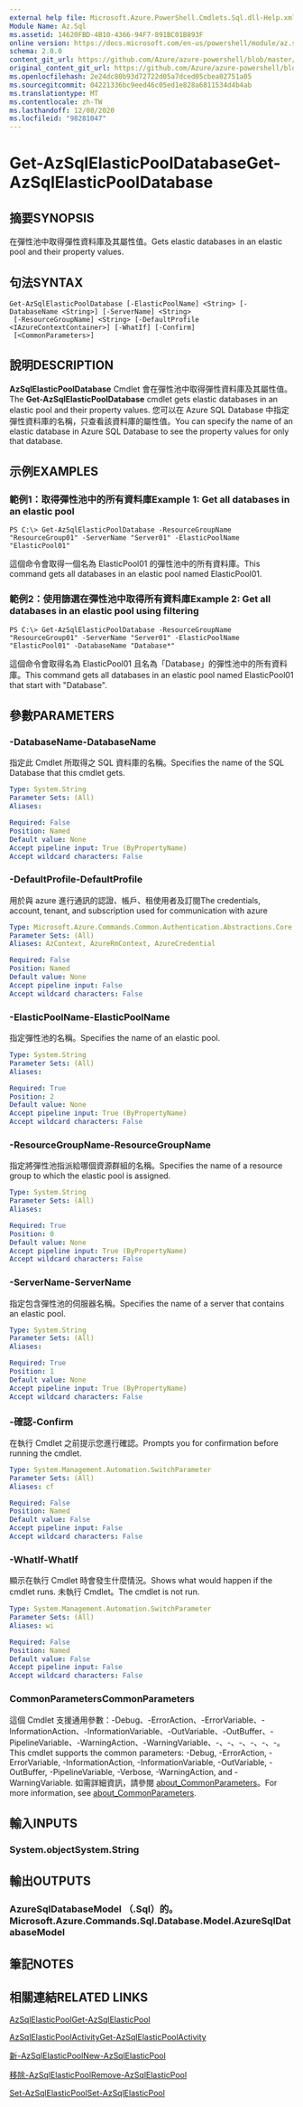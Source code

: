 ```yaml
---
external help file: Microsoft.Azure.PowerShell.Cmdlets.Sql.dll-Help.xml
Module Name: Az.Sql
ms.assetid: 14620FBD-4B10-4366-94F7-891BC01B893F
online version: https://docs.microsoft.com/en-us/powershell/module/az.sql/get-azsqlelasticpooldatabase
schema: 2.0.0
content_git_url: https://github.com/Azure/azure-powershell/blob/master/src/Sql/Sql/help/Get-AzSqlElasticPoolDatabase.md
original_content_git_url: https://github.com/Azure/azure-powershell/blob/master/src/Sql/Sql/help/Get-AzSqlElasticPoolDatabase.md
ms.openlocfilehash: 2e24dc80b93d72722d05a7dced05cbea02751a05
ms.sourcegitcommit: 04221336bc9eed46c05ed1e828a6811534d4b4ab
ms.translationtype: MT
ms.contentlocale: zh-TW
ms.lasthandoff: 12/08/2020
ms.locfileid: "98281047"
---
```

# <span data-ttu-id="b0d7a-101">Get-AzSqlElasticPoolDatabase</span><span class="sxs-lookup"><span data-stu-id="b0d7a-101">Get-AzSqlElasticPoolDatabase</span></span>

## <span data-ttu-id="b0d7a-102">摘要</span><span class="sxs-lookup"><span data-stu-id="b0d7a-102">SYNOPSIS</span></span>
<span data-ttu-id="b0d7a-103">在彈性池中取得彈性資料庫及其屬性值。</span><span class="sxs-lookup"><span data-stu-id="b0d7a-103">Gets elastic databases in an elastic pool and their property values.</span></span>

## <span data-ttu-id="b0d7a-104">句法</span><span class="sxs-lookup"><span data-stu-id="b0d7a-104">SYNTAX</span></span>

```
Get-AzSqlElasticPoolDatabase [-ElasticPoolName] <String> [-DatabaseName <String>] [-ServerName] <String>
 [-ResourceGroupName] <String> [-DefaultProfile <IAzureContextContainer>] [-WhatIf] [-Confirm]
 [<CommonParameters>]
```

## <span data-ttu-id="b0d7a-105">說明</span><span class="sxs-lookup"><span data-stu-id="b0d7a-105">DESCRIPTION</span></span>
<span data-ttu-id="b0d7a-106">**AzSqlElasticPoolDatabase** Cmdlet 會在彈性池中取得彈性資料庫及其屬性值。</span><span class="sxs-lookup"><span data-stu-id="b0d7a-106">The **Get-AzSqlElasticPoolDatabase** cmdlet gets elastic databases in an elastic pool and their property values.</span></span>
<span data-ttu-id="b0d7a-107">您可以在 Azure SQL Database 中指定彈性資料庫的名稱，只查看該資料庫的屬性值。</span><span class="sxs-lookup"><span data-stu-id="b0d7a-107">You can specify the name of an elastic database in Azure SQL Database to see the property values for only that database.</span></span>

## <span data-ttu-id="b0d7a-108">示例</span><span class="sxs-lookup"><span data-stu-id="b0d7a-108">EXAMPLES</span></span>

### <span data-ttu-id="b0d7a-109">範例1：取得彈性池中的所有資料庫</span><span class="sxs-lookup"><span data-stu-id="b0d7a-109">Example 1: Get all databases in an elastic pool</span></span>
```
PS C:\> Get-AzSqlElasticPoolDatabase -ResourceGroupName "ResourceGroup01" -ServerName "Server01" -ElasticPoolName "ElasticPool01"
```

<span data-ttu-id="b0d7a-110">這個命令會取得一個名為 ElasticPool01 的彈性池中的所有資料庫。</span><span class="sxs-lookup"><span data-stu-id="b0d7a-110">This command gets all databases in an elastic pool named ElasticPool01.</span></span>

### <span data-ttu-id="b0d7a-111">範例2：使用篩選在彈性池中取得所有資料庫</span><span class="sxs-lookup"><span data-stu-id="b0d7a-111">Example 2: Get all databases in an elastic pool using filtering</span></span>
```
PS C:\> Get-AzSqlElasticPoolDatabase -ResourceGroupName "ResourceGroup01" -ServerName "Server01" -ElasticPoolName "ElasticPool01" -DatabaseName "Database*"
```

<span data-ttu-id="b0d7a-112">這個命令會取得名為 ElasticPool01 且名為「Database」的彈性池中的所有資料庫。</span><span class="sxs-lookup"><span data-stu-id="b0d7a-112">This command gets all databases in an elastic pool named ElasticPool01 that start with "Database".</span></span>

## <span data-ttu-id="b0d7a-113">參數</span><span class="sxs-lookup"><span data-stu-id="b0d7a-113">PARAMETERS</span></span>

### <span data-ttu-id="b0d7a-114">-DatabaseName</span><span class="sxs-lookup"><span data-stu-id="b0d7a-114">-DatabaseName</span></span>
<span data-ttu-id="b0d7a-115">指定此 Cmdlet 所取得之 SQL 資料庫的名稱。</span><span class="sxs-lookup"><span data-stu-id="b0d7a-115">Specifies the name of the SQL Database that this cmdlet gets.</span></span>

```yaml
Type: System.String
Parameter Sets: (All)
Aliases:

Required: False
Position: Named
Default value: None
Accept pipeline input: True (ByPropertyName)
Accept wildcard characters: False
```

### <span data-ttu-id="b0d7a-116">-DefaultProfile</span><span class="sxs-lookup"><span data-stu-id="b0d7a-116">-DefaultProfile</span></span>
<span data-ttu-id="b0d7a-117">用於與 azure 進行通訊的認證、帳戶、租使用者及訂閱</span><span class="sxs-lookup"><span data-stu-id="b0d7a-117">The credentials, account, tenant, and subscription used for communication with azure</span></span>

```yaml
Type: Microsoft.Azure.Commands.Common.Authentication.Abstractions.Core.IAzureContextContainer
Parameter Sets: (All)
Aliases: AzContext, AzureRmContext, AzureCredential

Required: False
Position: Named
Default value: None
Accept pipeline input: False
Accept wildcard characters: False
```

### <span data-ttu-id="b0d7a-118">-ElasticPoolName</span><span class="sxs-lookup"><span data-stu-id="b0d7a-118">-ElasticPoolName</span></span>
<span data-ttu-id="b0d7a-119">指定彈性池的名稱。</span><span class="sxs-lookup"><span data-stu-id="b0d7a-119">Specifies the name of an elastic pool.</span></span>

```yaml
Type: System.String
Parameter Sets: (All)
Aliases:

Required: True
Position: 2
Default value: None
Accept pipeline input: True (ByPropertyName)
Accept wildcard characters: False
```

### <span data-ttu-id="b0d7a-120">-ResourceGroupName</span><span class="sxs-lookup"><span data-stu-id="b0d7a-120">-ResourceGroupName</span></span>
<span data-ttu-id="b0d7a-121">指定將彈性池指派給哪個資源群組的名稱。</span><span class="sxs-lookup"><span data-stu-id="b0d7a-121">Specifies the name of a resource group to which the elastic pool is assigned.</span></span>

```yaml
Type: System.String
Parameter Sets: (All)
Aliases:

Required: True
Position: 0
Default value: None
Accept pipeline input: True (ByPropertyName)
Accept wildcard characters: False
```

### <span data-ttu-id="b0d7a-122">-ServerName</span><span class="sxs-lookup"><span data-stu-id="b0d7a-122">-ServerName</span></span>
<span data-ttu-id="b0d7a-123">指定包含彈性池的伺服器名稱。</span><span class="sxs-lookup"><span data-stu-id="b0d7a-123">Specifies the name of a server that contains an elastic pool.</span></span>

```yaml
Type: System.String
Parameter Sets: (All)
Aliases:

Required: True
Position: 1
Default value: None
Accept pipeline input: True (ByPropertyName)
Accept wildcard characters: False
```

### <span data-ttu-id="b0d7a-124">-確認</span><span class="sxs-lookup"><span data-stu-id="b0d7a-124">-Confirm</span></span>
<span data-ttu-id="b0d7a-125">在執行 Cmdlet 之前提示您進行確認。</span><span class="sxs-lookup"><span data-stu-id="b0d7a-125">Prompts you for confirmation before running the cmdlet.</span></span>

```yaml
Type: System.Management.Automation.SwitchParameter
Parameter Sets: (All)
Aliases: cf

Required: False
Position: Named
Default value: False
Accept pipeline input: False
Accept wildcard characters: False
```

### <span data-ttu-id="b0d7a-126">-WhatIf</span><span class="sxs-lookup"><span data-stu-id="b0d7a-126">-WhatIf</span></span>
<span data-ttu-id="b0d7a-127">顯示在執行 Cmdlet 時會發生什麼情況。</span><span class="sxs-lookup"><span data-stu-id="b0d7a-127">Shows what would happen if the cmdlet runs.</span></span>
<span data-ttu-id="b0d7a-128">未執行 Cmdlet。</span><span class="sxs-lookup"><span data-stu-id="b0d7a-128">The cmdlet is not run.</span></span>

```yaml
Type: System.Management.Automation.SwitchParameter
Parameter Sets: (All)
Aliases: wi

Required: False
Position: Named
Default value: False
Accept pipeline input: False
Accept wildcard characters: False
```

### <span data-ttu-id="b0d7a-129">CommonParameters</span><span class="sxs-lookup"><span data-stu-id="b0d7a-129">CommonParameters</span></span>
<span data-ttu-id="b0d7a-130">這個 Cmdlet 支援通用參數：-Debug、-ErrorAction、-ErrorVariable、-InformationAction、-InformationVariable、-OutVariable、-OutBuffer、-PipelineVariable、-WarningAction、-WarningVariable、-、-、-、-、-、-。</span><span class="sxs-lookup"><span data-stu-id="b0d7a-130">This cmdlet supports the common parameters: -Debug, -ErrorAction, -ErrorVariable, -InformationAction, -InformationVariable, -OutVariable, -OutBuffer, -PipelineVariable, -Verbose, -WarningAction, and -WarningVariable.</span></span> <span data-ttu-id="b0d7a-131">如需詳細資訊，請參閱 [about_CommonParameters](http://go.microsoft.com/fwlink/?LinkID=113216)。</span><span class="sxs-lookup"><span data-stu-id="b0d7a-131">For more information, see [about_CommonParameters](http://go.microsoft.com/fwlink/?LinkID=113216).</span></span>

## <span data-ttu-id="b0d7a-132">輸入</span><span class="sxs-lookup"><span data-stu-id="b0d7a-132">INPUTS</span></span>

### <span data-ttu-id="b0d7a-133">System.object</span><span class="sxs-lookup"><span data-stu-id="b0d7a-133">System.String</span></span>

## <span data-ttu-id="b0d7a-134">輸出</span><span class="sxs-lookup"><span data-stu-id="b0d7a-134">OUTPUTS</span></span>

### <span data-ttu-id="b0d7a-135">AzureSqlDatabaseModel （.Sql）的。</span><span class="sxs-lookup"><span data-stu-id="b0d7a-135">Microsoft.Azure.Commands.Sql.Database.Model.AzureSqlDatabaseModel</span></span>

## <span data-ttu-id="b0d7a-136">筆記</span><span class="sxs-lookup"><span data-stu-id="b0d7a-136">NOTES</span></span>

## <span data-ttu-id="b0d7a-137">相關連結</span><span class="sxs-lookup"><span data-stu-id="b0d7a-137">RELATED LINKS</span></span>

[<span data-ttu-id="b0d7a-138">AzSqlElasticPool</span><span class="sxs-lookup"><span data-stu-id="b0d7a-138">Get-AzSqlElasticPool</span></span>](./Get-AzSqlElasticPool.md)

[<span data-ttu-id="b0d7a-139">AzSqlElasticPoolActivity</span><span class="sxs-lookup"><span data-stu-id="b0d7a-139">Get-AzSqlElasticPoolActivity</span></span>](./Get-AzSqlElasticPoolActivity.md)

[<span data-ttu-id="b0d7a-140">新-AzSqlElasticPool</span><span class="sxs-lookup"><span data-stu-id="b0d7a-140">New-AzSqlElasticPool</span></span>](./New-AzSqlElasticPool.md)

[<span data-ttu-id="b0d7a-141">移除-AzSqlElasticPool</span><span class="sxs-lookup"><span data-stu-id="b0d7a-141">Remove-AzSqlElasticPool</span></span>](./Remove-AzSqlElasticPool.md)

[<span data-ttu-id="b0d7a-142">Set-AzSqlElasticPool</span><span class="sxs-lookup"><span data-stu-id="b0d7a-142">Set-AzSqlElasticPool</span></span>](./Set-AzSqlElasticPool.md)

